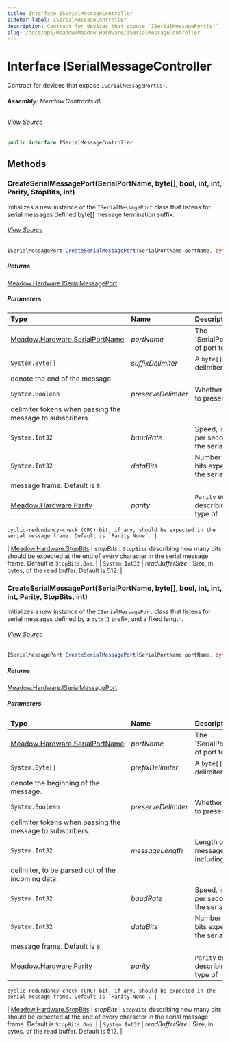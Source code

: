 ```yaml
---
title: Interface ISerialMessageController
sidebar_label: ISerialMessageController
description: Contract for devices that expose `ISerialMessagePort(s)`.
slug: /docs/api/Meadow/Meadow.Hardware/ISerialMessageController
---
```

# Interface ISerialMessageController
Contract for devices that expose `ISerialMessagePort(s)`.

###### **Assembly**: Meadow.Contracts.dll
###### [View Source](https://github.com/WildernessLabs/Meadow.Contracts.git/blob/develop/Source/Meadow.Contracts/Hardware/Contracts/IOControllers/ISerialMessageController.cs#L6)
```csharp title="Declaration"
public interface ISerialMessageController
```
## Methods
### CreateSerialMessagePort(SerialPortName, byte[], bool, int, int, Parity, StopBits, int)
Initializes a new instance of the `ISerialMessagePort` class that
listens for serial messages defined byte[] message termination suffix.
###### [View Source](https://github.com/WildernessLabs/Meadow.Contracts.git/blob/develop/Source/Meadow.Contracts/Hardware/Contracts/IOControllers/ISerialMessageController.cs#L29)
```csharp title="Declaration"
ISerialMessagePort CreateSerialMessagePort(SerialPortName portName, byte[] suffixDelimiter, bool preserveDelimiter, int baudRate = 9600, int dataBits = 8, Parity parity = Parity.None, StopBits stopBits = StopBits.One, int readBufferSize = 512)
```

##### Returns

[Meadow.Hardware.ISerialMessagePort](../Meadow.Hardware/ISerialMessagePort)

##### Parameters

| Type | Name | Description |
|:--- |:--- |:--- |
| [Meadow.Hardware.SerialPortName](../Meadow.Hardware/SerialPortName) | *portName* | The 'SerialPortName` of port to use. |
| `System.Byte[]` | *suffixDelimiter* | A `byte[]` of the delimiter(s) that
    denote the end of the message. |
| `System.Boolean` | *preserveDelimiter* | Whether or not to preserve the
    delimiter tokens when passing the message to subscribers. |
| `System.Int32` | *baudRate* | Speed, in bits per second, of the serial port. |
| `System.Int32` | *dataBits* | Number of data bits expected in the serial
    message frame. Default is `8`. |
| [Meadow.Hardware.Parity](../Meadow.Hardware/Parity) | *parity* | `Parity` enum describing what type of
    cyclic-redundancy-check (CRC) bit, if any, should be expected in the
    serial message frame. Default is `Parity.None`. |
| [Meadow.Hardware.StopBits](../Meadow.Hardware/StopBits) | *stopBits* | `StopBits` describing how many bits should be
    expected at the end of every character in the serial message frame.
    Default is `StopBits.One`. |
| `System.Int32` | *readBufferSize* | Size, in bytes, of the read buffer. Default
    is 512. |

### CreateSerialMessagePort(SerialPortName, byte[], bool, int, int, int, Parity, StopBits, int)
Initializes a new instance of the `ISerialMessagePort` class that
listens for serial messages defined by a `byte[]` prefix, and a
fixed length.
###### [View Source](https://github.com/WildernessLabs/Meadow.Contracts.git/blob/develop/Source/Meadow.Contracts/Hardware/Contracts/IOControllers/ISerialMessageController.cs#L62)
```csharp title="Declaration"
ISerialMessagePort CreateSerialMessagePort(SerialPortName portName, byte[] prefixDelimiter, bool preserveDelimiter, int messageLength, int baudRate = 9600, int dataBits = 8, Parity parity = Parity.None, StopBits stopBits = StopBits.One, int readBufferSize = 512)
```

##### Returns

[Meadow.Hardware.ISerialMessagePort](../Meadow.Hardware/ISerialMessagePort)

##### Parameters

| Type | Name | Description |
|:--- |:--- |:--- |
| [Meadow.Hardware.SerialPortName](../Meadow.Hardware/SerialPortName) | *portName* | The 'SerialPortName` of port to use. |
| `System.Byte[]` | *prefixDelimiter* | A `byte[]` of the delimiter(s) that
    denote the beginning of the message. |
| `System.Boolean` | *preserveDelimiter* | Whether or not to preserve the
    delimiter tokens when passing the message to subscribers. |
| `System.Int32` | *messageLength* | Length of the message, not including the
    delimiter, to be parsed out of the incoming data. |
| `System.Int32` | *baudRate* | Speed, in bits per second, of the serial port. |
| `System.Int32` | *dataBits* | Number of data bits expected in the serial
    message frame. Default is `8`. |
| [Meadow.Hardware.Parity](../Meadow.Hardware/Parity) | *parity* | `Parity` enum describing what type of
    cyclic-redundancy-check (CRC) bit, if any, should be expected in the
    serial message frame. Default is `Parity.None`. |
| [Meadow.Hardware.StopBits](../Meadow.Hardware/StopBits) | *stopBits* | `StopBits` describing how many bits should be
    expected at the end of every character in the serial message frame.
    Default is `StopBits.One`. |
| `System.Int32` | *readBufferSize* | Size, in bytes, of the read buffer. Default
    is 512. |

